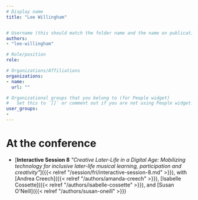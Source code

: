 ```yaml
---
# Display name
title: "Lee Willingham"


# Username (this should match the folder name and the name on publications)
authors:
- "lee-willingham"

# Role/position
role:

# Organizations/Affiliations
organizations:
- name: 
  url: ""

# Organizational groups that you belong to (for People widget)
#   Set this to `[]` or comment out if you are not using People widget.
user_groups:
- 
---
```




# At the conference

- [**Interactive Session 8** *"Creative Later-Life in a Digital Age: Mobilizing technology for inclusive later-life musical learning, participation and creativity"*]({{< relref "/session/fri/interactive-session-8.md" >}}), with [Andrea Creech]({{< relref "/authors/amanda-creech" >}}), [Isabelle Cossette]({{< relref "/authors/isabelle-cossette" >}}), and [Susan O'Neill]({{< relref "/authors/susan-oneill" >}})